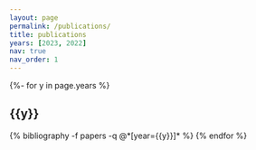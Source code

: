 ```yaml
---
layout: page
permalink: /publications/
title: publications
years: [2023, 2022]
nav: true
nav_order: 1
---
```


<!-- _pages/publications.md -->
<div class="publications">

{%- for y in page.years %}
  <h2 class="year">{{y}}</h2>
  {% bibliography -f papers -q @*[year={{y}}]* %}
{% endfor %}

</div>

